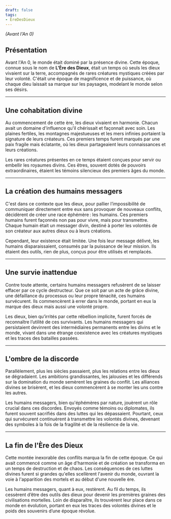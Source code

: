 ```yaml
---
draft: false
tags:
- EreDesDieux
---
```


*(Avant l'An 0)*

## Présentation

Avant l'An 0, le monde était dominé par la présence divine. Cette époque, connue sous le nom de **L'Ère des Dieux**, était un temps où seuls les dieux vivaient sur la terre, accompagnés de rares créatures mystiques créées par leur volonté. C'était une époque de magnificence et de puissance, où chaque dieu laissait sa marque sur les paysages, modelant le monde selon ses désirs.

---

## Une cohabitation divine

Au commencement de cette ère, les dieux vivaient en harmonie. Chacun avait un domaine d'influence qu'il chérissait et façonnait avec soin. Les plaines fertiles, les montagnes majestueuses et les mers infinies portaient la signature de leurs créateurs. Ces premiers temps furent marqués par une paix fragile mais éclatante, où les dieux partageaient leurs connaissances et leurs créations.

Les rares créatures présentes en ce temps étaient conçues pour servir ou embellir les royaumes divins. Ces êtres, souvent dotés de pouvoirs extraordinaires, étaient les témoins silencieux des premiers âges du monde.

---

## La création des humains messagers

C'est dans ce contexte que les dieux, pour pallier l’impossibilité de communiquer directement entre eux sans provoquer de nouveaux conflits, décidèrent de créer une race éphémère : les humains. Ces premiers humains furent façonnés non pas pour vivre, mais pour transmettre. Chaque humain était un messager divin, destiné à porter les volontés de son créateur aux autres dieux ou à leurs créations.

Cependant, leur existence était limitée. Une fois leur message délivré, les humains disparaissaient, consumés par la puissance de leur mission. Ils étaient des outils, rien de plus, conçus pour être utilisés et remplacés.

---

## Une survie inattendue

Contre toute attente, certains humains messagers refusèrent de se laisser effacer par ce cycle destructeur. Que ce soit par un acte de grâce divine, une défaillance du processus ou leur propre ténacité, ces humains survécurent. Ils commencèrent à errer dans le monde, portant en eux la marque des dieux mais aussi une volonté propre.

Les dieux, bien qu’irrités par cette rébellion implicite, furent forcés de reconnaître l’utilité de ces survivants. Les humains messagers qui persistaient devinrent des intermédiaires permanents entre les divins et le monde, vivant dans une étrange coexistence avec les créatures mystiques et les traces des batailles passées.

---

## L'ombre de la discorde

Parallèlement, plus les siècles passaient, plus les relations entre les dieux se dégradaient. Les ambitions grandissantes, les jalousies et les différends sur la domination du monde semèrent les graines du conflit. Les alliances divines se brisèrent, et les dieux commencèrent à se monter les uns contre les autres.

Les humains messagers, bien qu'éphémères par nature, jouèrent un rôle crucial dans ces discordes. Envoyés comme témoins ou diplomates, ils furent souvent sacrifiés dans des luttes qui les dépassaient. Pourtant, ceux qui survécurent continuèrent à transmettre les volontés divines, devenant des symboles à la fois de la fragilité et de la résilience de la vie.

---

## La fin de l'Ère des Dieux

Cette montée inexorable des conflits marqua la fin de cette époque. Ce qui avait commencé comme un âge d'harmonie et de création se transforma en un temps de destruction et de chaos. Les conséquences de ces luttes divines furent si grandes qu'elles scellèrent l'avenir du monde, ouvrant la voie à l'apparition des mortels et au début d'une nouvelle ère.

Les humains messagers, quant à eux, restèrent. Au fil du temps, ils cessèrent d’être des outils des dieux pour devenir les premières graines des civilisations mortelles. Loin de disparaître, ils trouvèrent leur place dans ce monde en évolution, portant en eux les traces des volontés divines et le poids des souvenirs d’une époque révolue.